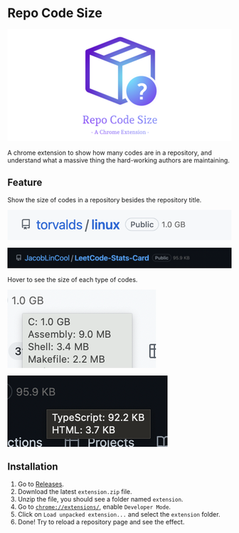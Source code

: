 # Repo Code Size

![Banner](./screenshots/banner.png)

A chrome extension to show how many codes are in a repository, and understand what a massive thing the hard-working authors are maintaining.

## Feature

Show the size of codes in a repository besides the repository title.

![light total size](./screenshots/screenshot-3.png)

![dark total size](./screenshots/screenshot-1.png)

Hover to see the size of each type of codes.

![light details](./screenshots/screenshot-4.png)

![dark details](./screenshots/screenshot-2.png)

## Installation

1. Go to [Releases](https://github.com/JacobLinCool/repo-code-size/releases).
2. Download the latest `extension.zip` file.
3. Unzip the file, you should see a folder named `extension`.
4. Go to [`chrome://extensions/`](chrome://extensions/), enable `Developer Mode`.
5. Click on `Load unpacked extension...` and select the `extension` folder.
6. Done! Try to reload a repository page and see the effect.
